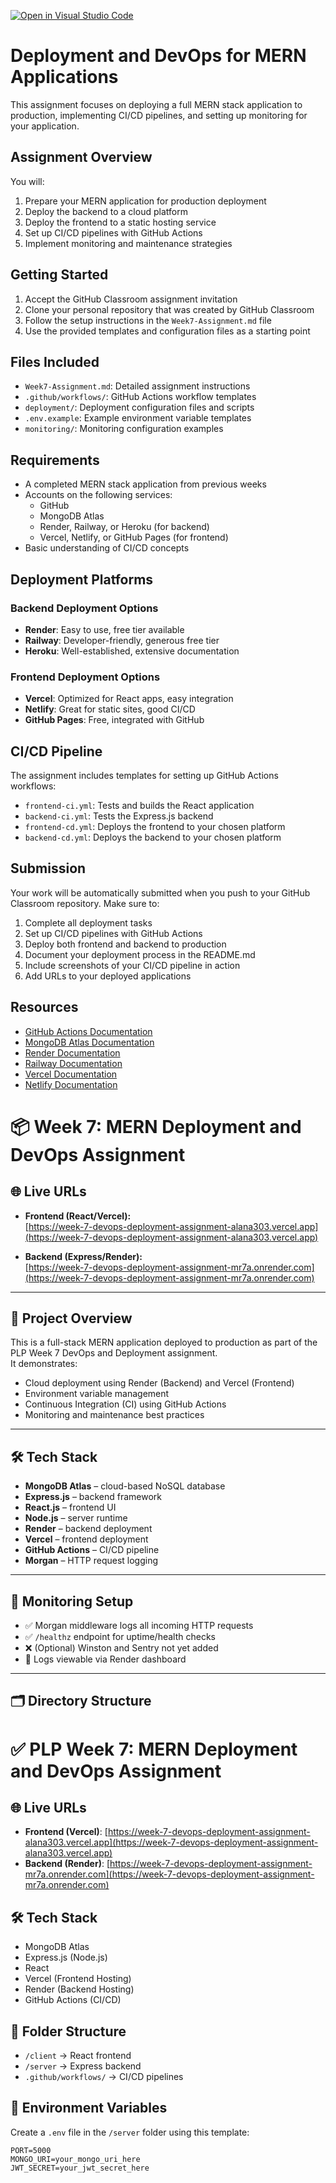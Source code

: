 [![Open in Visual Studio Code](https://classroom.github.com/assets/open-in-vscode-2e0aaae1b6195c2367325f4f02e2d04e9abb55f0b24a779b69b11b9e10269abc.svg)](https://classroom.github.com/online_ide?assignment_repo_id=19941425&assignment_repo_type=AssignmentRepo)
# Deployment and DevOps for MERN Applications

This assignment focuses on deploying a full MERN stack application to production, implementing CI/CD pipelines, and setting up monitoring for your application.

## Assignment Overview

You will:
1. Prepare your MERN application for production deployment
2. Deploy the backend to a cloud platform
3. Deploy the frontend to a static hosting service
4. Set up CI/CD pipelines with GitHub Actions
5. Implement monitoring and maintenance strategies

## Getting Started

1. Accept the GitHub Classroom assignment invitation
2. Clone your personal repository that was created by GitHub Classroom
3. Follow the setup instructions in the `Week7-Assignment.md` file
4. Use the provided templates and configuration files as a starting point

## Files Included

- `Week7-Assignment.md`: Detailed assignment instructions
- `.github/workflows/`: GitHub Actions workflow templates
- `deployment/`: Deployment configuration files and scripts
- `.env.example`: Example environment variable templates
- `monitoring/`: Monitoring configuration examples

## Requirements

- A completed MERN stack application from previous weeks
- Accounts on the following services:
  - GitHub
  - MongoDB Atlas
  - Render, Railway, or Heroku (for backend)
  - Vercel, Netlify, or GitHub Pages (for frontend)
- Basic understanding of CI/CD concepts

## Deployment Platforms

### Backend Deployment Options
- **Render**: Easy to use, free tier available
- **Railway**: Developer-friendly, generous free tier
- **Heroku**: Well-established, extensive documentation

### Frontend Deployment Options
- **Vercel**: Optimized for React apps, easy integration
- **Netlify**: Great for static sites, good CI/CD
- **GitHub Pages**: Free, integrated with GitHub

## CI/CD Pipeline

The assignment includes templates for setting up GitHub Actions workflows:
- `frontend-ci.yml`: Tests and builds the React application
- `backend-ci.yml`: Tests the Express.js backend
- `frontend-cd.yml`: Deploys the frontend to your chosen platform
- `backend-cd.yml`: Deploys the backend to your chosen platform

## Submission

Your work will be automatically submitted when you push to your GitHub Classroom repository. Make sure to:

1. Complete all deployment tasks
2. Set up CI/CD pipelines with GitHub Actions
3. Deploy both frontend and backend to production
4. Document your deployment process in the README.md
5. Include screenshots of your CI/CD pipeline in action
6. Add URLs to your deployed applications

## Resources

- [GitHub Actions Documentation](https://docs.github.com/en/actions)
- [MongoDB Atlas Documentation](https://docs.atlas.mongodb.com/)
- [Render Documentation](https://render.com/docs)
- [Railway Documentation](https://docs.railway.app/)
- [Vercel Documentation](https://vercel.com/docs)
- [Netlify Documentation](https://docs.netlify.com/) 


# 📦 Week 7: MERN Deployment and DevOps Assignment

## 🌐 Live URLs

- **Frontend (React/Vercel):**  
  [https://week-7-devops-deployment-assignment-alana303.vercel.app](https://week-7-devops-deployment-assignment-alana303.vercel.app)

- **Backend (Express/Render):**  
  [https://week-7-devops-deployment-assignment-mr7a.onrender.com](https://week-7-devops-deployment-assignment-mr7a.onrender.com)

---

## 🚀 Project Overview

This is a full-stack MERN application deployed to production as part of the PLP Week 7 DevOps and Deployment assignment.  
It demonstrates:

- Cloud deployment using Render (Backend) and Vercel (Frontend)
- Environment variable management
- Continuous Integration (CI) using GitHub Actions
- Monitoring and maintenance best practices

---

## 🛠️ Tech Stack

- **MongoDB Atlas** – cloud-based NoSQL database
- **Express.js** – backend framework
- **React.js** – frontend UI
- **Node.js** – server runtime
- **Render** – backend deployment
- **Vercel** – frontend deployment
- **GitHub Actions** – CI/CD pipeline
- **Morgan** – HTTP request logging

---

## 🧪 Monitoring Setup

- ✅ Morgan middleware logs all incoming HTTP requests
- ✅ `/healthz` endpoint for uptime/health checks
- ❌ (Optional) Winston and Sentry not yet added
- 🔧 Logs viewable via Render dashboard

---

## 🗂️ Directory Structure

# ✅ PLP Week 7: MERN Deployment and DevOps Assignment

## 🌐 Live URLs
- **Frontend (Vercel)**: [https://week-7-devops-deployment-assignment-alana303.vercel.app](https://week-7-devops-deployment-assignment-alana303.vercel.app)
- **Backend (Render)**: [https://week-7-devops-deployment-assignment-mr7a.onrender.com](https://week-7-devops-deployment-assignment-mr7a.onrender.com)

## 🛠️ Tech Stack
- MongoDB Atlas
- Express.js (Node.js)
- React
- Vercel (Frontend Hosting)
- Render (Backend Hosting)
- GitHub Actions (CI/CD)

## 📁 Folder Structure
- `/client` → React frontend
- `/server` → Express backend
- `.github/workflows/` → CI/CD pipelines

## 🔑 Environment Variables

Create a `.env` file in the `/server` folder using this template:

```env
PORT=5000
MONGO_URI=your_mongo_uri_here
JWT_SECRET=your_jwt_secret_here


